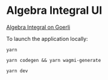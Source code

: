 # Algebra Integral UI

[Algebra Integral on Goerli](https://integral.algebra.finance)

To launch the application locally:

```yarn```

```yarn codegen && yarn wagmi-generate```

```yarn dev```
